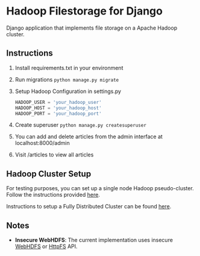 # Hadoop Filestorage for Django

Django application that implements file storage on a Apache Hadoop cluster.

## Instructions

1. Install requirements.txt in your environment
2. Run migrations ```python manage.py migrate```
3. Setup Hadoop Configuration in settings.py
   ```settings.py
   HADOOP_USER = 'your_hadoop_user'
   HADOOP_HOST = 'your_hadoop_host'
   HADOOP_PORT = 'your_hadoop_port'
   ```

5. Create superuser ```python manage.py createsuperuser```
6. You can add and delete articles from the admin interface at localhost:8000/admin
7. Visit /articles to view all articles


## Hadoop Cluster Setup

For testing purposes, you can set up a single node Hadoop pseudo-cluster. Follow the instructions provided [here](https://hadoop.apache.org/docs/stable/hadoop-project-dist/hadoop-common/SingleCluster.html).

Instructions to setup a Fully Distributed Cluster can be found [here](https://hadoop.apache.org/docs/stable/hadoop-project-dist/hadoop-common/ClusterSetup.html).

## Notes

- **Insecure WebHDFS**: The current implementation uses insecure [WebHDFS](https://hadoop.apache.org/docs/current/hadoop-project-dist/hadoop-hdfs/WebHDFS.html) or [HttpFS](https://hadoop.apache.org/docs/current/hadoop-hdfs-httpfs/) API.